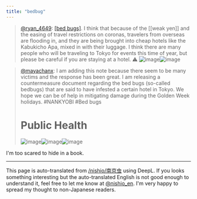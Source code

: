 ```yaml
---
title: "bedbug"
---
```


> [@ryan_4649](https://twitter.com/ryan_4649/status/1653548308399554566): [[bed bugs]](bedbugs). I think that because of the [[weak yen]] and the easing of travel restrictions on coronas, travelers from overseas are flooding in, and they are being brought into cheap hotels like the Kabukicho Apa, mixed in with their luggage. I think there are many people who will be traveling to Tokyo for events this time of year, but please be careful if you are staying at a hotel. ⚠️
> ![image](https://pbs.twimg.com/media/FvKVa1KaAAAzn0t.jpg)![image](https://pbs.twimg.com/media/FvKVa1PaAAUeWlh.jpg)

> [@mayachanx](https://twitter.com/mayachanx/status/1653927392954683392): I am adding this note because there seem to be many victims and the response has been great. I am releasing a countermeasure document regarding the bed bugs (so-called bedbugs) that are said to have infested a certain hotel in Tokyo.
> We hope we can be of help in mitigating damage during the Golden Week holidays.
> #NANKYOBI
#Bed bugs
> # Public Health
> ![image](https://pbs.twimg.com/media/FvPuMT-aAAAL57W.jpg)![image](https://pbs.twimg.com/media/FvPuMd3aEAArpjP.jpg)![image](https://pbs.twimg.com/media/FvPuMq_akAMIS8U.jpg)

I'm too scared to hide in a book.

---
This page is auto-translated from [/nishio/南京虫](https://scrapbox.io/nishio/南京虫) using DeepL. If you looks something interesting but the auto-translated English is not good enough to understand it, feel free to let me know at [@nishio_en](https://twitter.com/nishio_en). I'm very happy to spread my thought to non-Japanese readers.